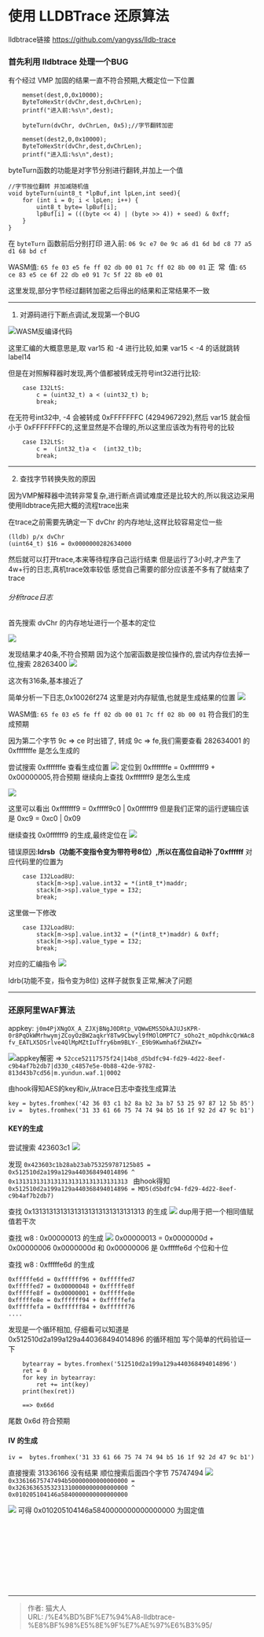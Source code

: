 # 使用 LLDBTrace 还原算法


lldbtrace链接 https://github.com/yangyss/lldb-trace

### 首先利用 lldbtrace 处理一个BUG

有个经过 VMP 加固的结果一直不符合预期,大概定位一下位置
```
    memset(dest,0,0x10000);
    ByteToHexStr(dvChr,dest,dvChrLen);
    printf("进入前:%s\n",dest);
               
    byteTurn(dvChr, dvChrLen, 0x5);//字节翻转加密
    
    memset(dest2,0,0x10000);
    ByteToHexStr(dvChr,dest,dvChrLen);
    printf("进入后:%s\n",dest);
```
byteTurn函数的功能是对字节分别进行翻转,并加上一个值
```
//字节按位翻转 并加减随机值
void byteTurn(uint8_t *lpBuf,int lpLen,int seed){
    for (int i = 0; i < lpLen; i++) {
        uint8_t byte= lpBuf[i];
        lpBuf[i] = (((byte << 4) | (byte >> 4)) + seed) & 0xff;
    }
}
```


在 `byteTurn` 函数前后分别打印
进入前: `06 9c e7 0e 9c a6 d1 6d bd c8 77 a5 d1 68 bd cf`

WASM值:    `65 fe 03 e5 fe ff 02 db 00 01 7c ff 02 8b 00 01`
正&ensp;常&ensp;值:   `65 ce 83 e5 ce 6f 22 db e0 91 7c 5f 22 8b e0 01`

这里发现,部分字节经过翻转加密之后得出的结果和正常结果不一致

---
1. 对源码进行下断点调试,发现第一个BUG

![WASM反编译代码](media/16822141891122/16822178655537.jpg)

这里汇编的大概意思是,取 var15 和 -4 进行比较,如果 var15 < -4 的话就跳转label14

但是在对照解释器时发现,两个值都被转成无符号int32进行比较:
```
    case I32LtS:
        c = (uint32_t) a < (uint32_t) b;
        break;
```
在无符号int32中, -4 会被转成 0xFFFFFFFC (4294967292),然后 var15 就会恒小于 0xFFFFFFFC的,这里显然是不合理的,所以这里应该改为有符号的比较
```
    case I32LtS:
        c =  (int32_t)a <  (int32_t)b;
        break;
```

---
2. 查找字节转换失败的原因

因为VMP解释器中流转非常复杂,进行断点调试难度还是比较大的,所以我这边采用使用lldbtrace先把大概的流程trace出来

在trace之前需要先确定一下 dvChr 的内存地址,这样比较容易定位一些

```
(lldb) p/x dvChr
(uint64_t) $16 = 0x0000000282634000
```

然后就可以打开trace,本来等待程序自己运行结束
但是运行了3小时,才产生了4w+行的日志,真机trace效率较低
感觉自己需要的部分应该差不多有了就结束了trace

###### 分析trace日志
首先搜索 dvChr 的内存地址进行一个基本的定位

![](media/16822141891122/16822196604160.jpg)

发现结果才40条,不符合预期
因为这个加密函数是按位操作的,尝试内存位去掉一位,搜索 28263400 
![](media/16822141891122/16822197621953.jpg)

这次有316条,基本接近了

简单分析一下日志,0x10026f274 这里是对内存赋值,也就是生成结果的位置
![](media/16822141891122/16822200629323.jpg)

WASM值:    `65 fe 03 e5 fe ff 02 db 00 01 7c ff 02 8b 00 01`
符合我们的生成预期

因为第二个字节 9c => ce 时出错了, 转成 9c => fe,我们需要查看 282634001 的 0xfffffffe 是怎么生成的

尝试搜索 0xfffffffe 查看生成位置
![](media/16822141891122/16822203412613.jpg)
定位到 0xfffffffe = 0xfffffff9 + 0x00000005,符合预期
继续向上查找 0xfffffff9 是怎么生成

![](media/16822141891122/16822213491024.jpg)

这里可以看出  0xfffffff9 = 0xfffff9c0 | 0x0ffffff9
但是我们正常的运行逻辑应该是 0xc9 = 0xc0 | 0x09

继续查找 0x0ffffff9 的生成,最终定位在
![](media/16822141891122/16822216516175.jpg)

错误原因:**ldrsb（功能不变指令变为带符号8位）,所以在高位自动补了0xffffff**
对应代码里的位置为
```
    case I32Load8U:
        stack[m->sp].value.int32 = *(int8_t*)maddr;
        stack[m->sp].value_type = I32;
        break;
```
这里做一下修改
```
    case I32Load8U:
        stack[m->sp].value.int32 = (*(int8_t*)maddr) & 0xff;
        stack[m->sp].value_type = I32;
        break;
```
对应的汇编指令
![](media/16822141891122/16822242733481.jpg)

ldrb(功能不变，指令变为8位) 
这样子就恢复正常,解决了问题

---

### 还原阿里WAF算法

appkey:
`j0m4PjXNgOX_A_ZJXjBNgJ0DRtp_VQWwEMS5DkAJUJsKPR-0r8PqOkWMrhwymjZCoyOzBW2aqkrY8Tw9Cbwyl9fMOlOMPTC7_sOho2t_mOpdhkcQrWAc8fv_EATLX5DSrlve4QlMpMZtIuTfry6bm9BLY-_E9b9Kwmha6fZHAZY=`


![appkey解密](media/16822141891122/16823014083387.jpg)
=> `52cce52117575f24|14b8_d5bdfc94-fd29-4d22-8eef-c9b4af7b2db7|d330_c4857e5e-0b88-42de-9782-813d43b7cd56|m.yundun.waf.1|0002`

由hook得知AES的key和iv,从trace日志中查找生成算法
```
key = bytes.fromhex('42 36 03 c1 b2 8a b2 3a b7 53 25 97 87 12 5b 85')
iv =  bytes.fromhex('31 33 61 66 75 74 74 94 b5 16 1f 92 2d 47 9c b1')
```

#### KEY的生成
尝试搜索 423603c1 
![](media/16822141891122/16823021494590.jpg)

发现
`0x423603c1b28ab23ab753259787125b85 = 0x512510d2a199a129a440368494014896 ^ 0x13131313131313131313131313131313
`
由hook得知 
`0x512510d2a199a129a440368494014896 = MD5(d5bdfc94-fd29-4d22-8eef-c9b4af7b2db7)`

查找 0x13131313131313131313131313131313 的生成
![](media/16822141891122/16823027251438.jpg)
dup用于把一个相同值赋值若干次


查找 w8  : 0x00000013 的生成
![](media/16822141891122/16823035787249.jpg)
0x00000013 = 0x0000000d + 0x00000006
0x0000000d 和 0x00000006 是 0xfffffe6d 个位和十位


查找 w8  : 0xfffffe6d 的生成
```
0xfffffe6d = 0xffffff96 + 0xfffffed7
0xfffffed7 = 0x00000048 + 0xfffffe8f
0xfffffe8f = 0x00000001 + 0xfffffe8e
0xfffffe8e = 0xffffff94 + 0xfffffefa
0xfffffefa = 0xffffff84 + 0xffffff76
....

```
发现是一个循环相加, 仔细看可以知道是 0x512510d2a199a129a440368494014896 的循环相加
写个简单的代码验证一下
```
    bytearray = bytes.fromhex('512510d2a199a129a440368494014896')
    ret = 0
    for key in bytearray:
        ret += int(key)
    print(hex(ret))
    
    ==> 0x66d 
```
尾数 0x6d 符合预期

#### IV 的生成
`iv =  bytes.fromhex('31 33 61 66 75 74 74 94 b5 16 1f 92 2d 47 9c b1')`

直接搜索 31336166 没有结果
顺位搜索后面四个字节 75747494
![](media/16822141891122/16823062467766.jpg)
`0x33616675747494b50000000000000000 = 0x32636365353231310000000000000000 ^ 0x010205104146a5840000000000000000`

![](media/16822141891122/16823077598627.jpg)
可得 0x010205104146a5840000000000000000 为固定值














































    



<br><br><br><br><br><br><br><br>

---

> 作者: 猫大人  
> URL: /%E4%BD%BF%E7%94%A8-lldbtrace-%E8%BF%98%E5%8E%9F%E7%AE%97%E6%B3%95/  

